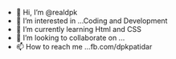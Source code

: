 - 👋 Hi, I’m @realdpk
- 👀 I’m interested in ...Coding and Development
- 🌱 I’m currently learning Html and CSS
- 💞️ I’m looking to collaborate on ...
- 📫 How to reach me ...fb.com/dpkpatidar

<!---
realdpk/realdpk is a ✨ special ✨ repository because its `README.md` (this file) appears on your GitHub profile.
You can click the Preview link to take a look at your changes.
--->
